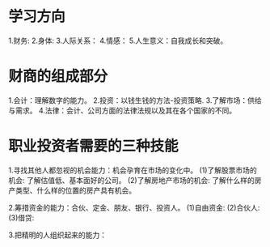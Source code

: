 # 学习方向
1.财务: 
2.身体:
3.人际关系：
4.情感：
5.人生意义：自我成长和突破。

# 财商的组成部分
1.会计：理解数字的能力。
2.投资：以钱生钱的方法-投资策略.
3.了解市场：供给与需求。
4.法律：会计、公司方面的法律法规以及其在各个国家的不同。

# 职业投资者需要的三种技能
1.寻找其他人都忽视的机会能力：机会孕育在市场的变化中。
  (1)了解股票市场的机会: 了解估值低、基本面好的公司。
  (2)了解房地产市场的机会: 了解什么样的房产类型、什么样的位置的房产具有机会。
  
2.筹措资金的能力：合伙、定金、朋友、银行、投资人。
  (1)自由资金:
  (2)合伙人:
  (3)借贷:

3.把精明的人组织起来的能力：

